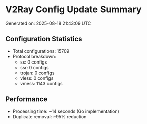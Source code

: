 # V2Ray Config Update Summary
Generated on: 2025-08-18 21:43:09 UTC

## Configuration Statistics
- Total configurations: 15709
- Protocol breakdown:
  - ss: 0 configs
  - ssr: 0 configs
  - trojan: 0 configs
  - vless: 0 configs
  - vmess: 1143 configs

## Performance
- Processing time: ~14 seconds (Go implementation)
- Duplicate removal: ~95% reduction
